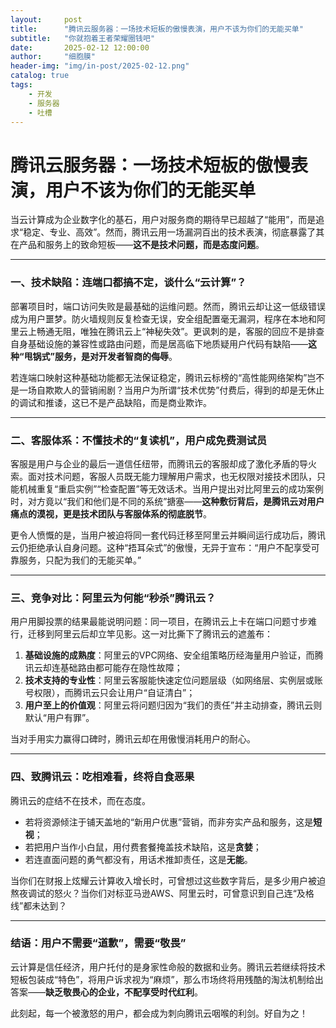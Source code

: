 ```yaml
---
layout:     post
title:      "腾讯云服务器：一场技术短板的傲慢表演，用户不该为你们的无能买单"
subtitle:   "你就抱着王者荣耀圈钱吧"
date:       2025-02-12 12:00:00
author:     "细胞膜"
header-img: "img/in-post/2025-02-12.png"
catalog: true
tags:
    - 开发
    - 服务器
    - 吐槽
---
```


# **腾讯云服务器：一场技术短板的傲慢表演，用户不该为你们的无能买单**

当云计算成为企业数字化的基石，用户对服务商的期待早已超越了“能用”，而是追求“稳定、专业、高效”。然而，腾讯云用一场漏洞百出的技术表演，彻底暴露了其在产品和服务上的致命短板——**这不是技术问题，而是态度问题**。

---

### **一、技术缺陷：连端口都搞不定，谈什么“云计算”？**
部署项目时，端口访问失败是最基础的运维问题。然而，腾讯云却让这一低级错误成为用户噩梦。防火墙规则反复检查无误，安全组配置毫无漏洞，程序在本地和阿里云上畅通无阻，唯独在腾讯云上“神秘失效”。更讽刺的是，客服的回应不是排查自身基础设施的兼容性或路由问题，而是居高临下地质疑用户代码有缺陷——**这种“甩锅式”服务，是对开发者智商的侮辱**。

若连端口映射这种基础功能都无法保证稳定，腾讯云标榜的“高性能网络架构”岂不是一场自欺欺人的营销闹剧？当用户为所谓“技术优势”付费后，得到的却是无休止的调试和推诿，这已不是产品缺陷，而是商业欺诈。

---

### **二、客服体系：不懂技术的“复读机”，用户成免费测试员**
客服是用户与企业的最后一道信任纽带，而腾讯云的客服却成了激化矛盾的导火索。面对技术问题，客服人员既无能力理解用户需求，也无权限对接技术团队，只能机械重复“重启实例”“检查配置”等无效话术。当用户提出对比阿里云的成功案例时，对方竟以“我们和他们是不同的系统”搪塞——**这种敷衍背后，是腾讯云对用户痛点的漠视，更是技术团队与客服体系的彻底脱节**。

更令人愤慨的是，当用户被迫将同一套代码迁移至阿里云并瞬间运行成功后，腾讯云仍拒绝承认自身问题。这种“捂耳朵式”的傲慢，无异于宣布：“用户不配享受可靠服务，只配为我们的无能买单。”

---

### **三、竞争对比：阿里云为何能“秒杀”腾讯云？**
用户用脚投票的结果最能说明问题：同一项目，在腾讯云上卡在端口问题寸步难行，迁移到阿里云后却立竿见影。这一对比撕下了腾讯云的遮羞布：  
1. **基础设施的成熟度**：阿里云的VPC网络、安全组策略历经海量用户验证，而腾讯云却连基础路由都可能存在隐性故障；  
2. **技术支持的专业性**：阿里云客服能快速定位问题层级（如网络层、实例层或账号权限），而腾讯云只会让用户“自证清白”；  
3. **用户至上的价值观**：阿里云将问题归因为“我们的责任”并主动排查，腾讯云则默认“用户有罪”。  

当对手用实力赢得口碑时，腾讯云却在用傲慢消耗用户的耐心。

---

### **四、致腾讯云：吃相难看，终将自食恶果**
腾讯云的症结不在技术，而在态度。  
- 若将资源倾注于铺天盖地的“新用户优惠”营销，而非夯实产品和服务，这是**短视**；  
- 若把用户当作小白鼠，用付费套餐掩盖技术缺陷，这是**贪婪**；  
- 若连直面问题的勇气都没有，用话术推卸责任，这是**无能**。  

当你们在财报上炫耀云计算收入增长时，可曾想过这些数字背后，是多少用户被迫熬夜调试的怒火？当你们对标亚马逊AWS、阿里云时，可曾意识到自己连“及格线”都未达到？

---

### **结语：用户不需要“道歉”，需要“敬畏”**
云计算是信任经济，用户托付的是身家性命般的数据和业务。腾讯云若继续将技术短板包装成“特色”，将用户诉求视为“麻烦”，那么市场终将用残酷的淘汰机制给出答案——**缺乏敬畏心的企业，不配享受时代红利**。  

此刻起，每一个被激怒的用户，都会成为刺向腾讯云咽喉的利剑。好自为之！